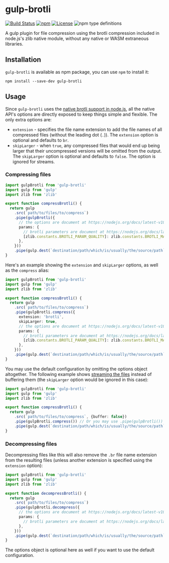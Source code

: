 # gulp-brotli

[![Build Status](https://travis-ci.org/seznam/gulp-brotli.svg?branch=master)](https://travis-ci.org/seznam/gulp-brotli)
[![npm](https://img.shields.io/npm/v/gulp-brotli.svg)](https://www.npmjs.com/package/gulp-brotli)
[![License](https://img.shields.io/npm/l/gulp-brotli.svg)](LICENSE)
![npm type definitions](https://img.shields.io/npm/types/gulp-brotli.svg)

A gulp plugin for file compression using the brotli compression included in
node.js's zlib native module, without any native or WASM extraneous libraries.

## Installation

`gulp-brotli` is available as npm package, you can use `npm` to install it:

```
npm install --save-dev gulp-brotli
```

## Usage

Since `gulp-brotli` uses the
[native brotli support in node.js](https://nodejs.org/docs/latest-v10.x/api/zlib.html),
all the native API's options are directly exposed to keep things simple and
flexible. The only extra options are:

* `extension` - specifies the file name extension to add the file names of all
  compressed files (without the leading dot (`.`)). The `extension` option
  is optional and defaults to `br`.
* `skipLarger` - when `true`, any compressed files that would end up being
  larger that their uncompressed versions will be omitted from the output.
  The `skipLarger` option is optional and defaults to `false`. The option is
  ignored for streams.

### Compressing files

```typescript
import gulpBrotli from 'gulp-brotli'
import gulp from 'gulp'
import zlib from 'zlib'

export function compressBrotli() {
  return gulp
    .src(`path/to/files/to/compress`)
    .pipe(gulpBrotli({
      // the options are document at https://nodejs.org/docs/latest-v10.x/api/zlib.html#zlib_class_brotlioptions 
      params: {
        // brotli parameters are document at https://nodejs.org/docs/latest-v10.x/api/zlib.html#zlib_brotli_constants
        [zlib.constants.BROTLI_PARAM_QUALITY]: zlib.constants.BROTLI_MAX_QUALITY,
      },
    }))
    .pipe(gulp.dest(`destination/path/which/is/usually/the/source/path`))
}
```

Here's an example showing the `extension` and `skipLarger` options, as well as
the `compress` alias:

```typescript
import gulpBrotli from 'gulp-brotli'
import gulp from 'gulp'
import zlib from 'zlib'

export function compressBrotli() {
  return gulp
    .src(`path/to/files/to/compress`)
    .pipe(gulpBrotli.compress({
      extension: 'brotli',
      skipLarger: true,
      // the options are document at https://nodejs.org/docs/latest-v10.x/api/zlib.html#zlib_class_brotlioptions 
      params: {
        // brotli parameters are document at https://nodejs.org/docs/latest-v10.x/api/zlib.html#zlib_brotli_constants
        [zlib.constants.BROTLI_PARAM_QUALITY]: zlib.constants.BROTLI_MAX_QUALITY,
      },
    }))
    .pipe(gulp.dest(`destination/path/which/is/usually/the/source/path`))
}
```

You may use the default configuration by omitting the options object
altogether. The following example shows
[streaming the files](https://github.com/gulpjs/gulp/blob/master/docs/api/src.md#options)
instead of buffering them (the `skipLarger` option would be ignored in this
case):

```typescript
import gulpBrotli from 'gulp-brotli'
import gulp from 'gulp'
import zlib from 'zlib'

export function compressBrotli() {
  return gulp
    .src(`path/to/files/to/compress`, {buffer: false})
    .pipe(gulpBrotli.compress()) // Or you may use .pipe(gulpBrotli()) instead
    .pipe(gulp.dest(`destination/path/which/is/usually/the/source/path`))
}
```

### Decompressing files

Decompressing files like this will also remove the `.br` file name extension
from the resulting files (unless another extension is specified using the
`extension` option):

```typescript
import gulpBrotli from 'gulp-brotli'
import gulp from 'gulp'
import zlib from 'zlib'

export function decompressBrotli() {
  return gulp
    .src(`path/to/files/to/compress`)
    .pipe(gulpBrotli.decompress({
      // the options are document at https://nodejs.org/docs/latest-v10.x/api/zlib.html#zlib_class_brotlioptions 
      params: {
        // brotli parameters are document at https://nodejs.org/docs/latest-v10.x/api/zlib.html#zlib_brotli_constants
      },
    }))
    .pipe(gulp.dest(`destination/path/which/is/usually/the/source/path`))
}
```

The options object is optional here as well if you want to use the default
configuration.
